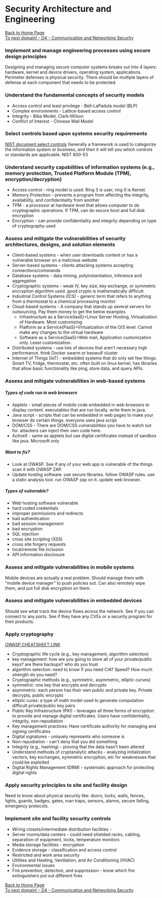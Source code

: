 # Security Architecture and Engineering

[Back to Home Page](https://github.com/so87/CISSP-Cheat-Sheet-) <br />
[To next domain! - D4 - Communication and Networking Security](https://github.com/so87/CISSP-Cheat-Sheet-/blob/master/D4%20-%20Communication%20and%20Network%20Security.md) <br />

### Implement and manage engineering processes using secure design principles
Designing and managing secure computer systems breaks out into 4 layers: hardware, kernel and device drivers, operating system, applications.  Perimeter defenses is physical security.  There should be multiple layers of defense at each component that needs to be protected.

### Understand the fundamental concepts of security models
* Access control and least privilege - Bell-LaPadula model (BLP)
* Complex environments - Lattice-based access control
* Integrity - Biba Model, Clark-Wilson
* Conflict of Interest - Chinese Wall Model

### Select controls based upon systems security requirements
[NIST document select controls](https://csrc.nist.gov/CSRC/media/Projects/Risk-Management/documents/select/faq-Select-step2.pdf)
Generally a framework is used to categorize the information system or business, and then it will tell you which controls or standards are applicable.
NIST 800-53

### Understand security capabilities of information systems (e.g., memory protection, Trusted Platform Module (TPM), encryption/decryption)
* Access control - ring model is used.  Ring 3 is user, ring 0 is Kernel.
* Memory Protection - prevents a program from affecting the integrity, availability, and confidentiality from another
* TPM - a processor at hardware level that allows computer to do cryptographic operations.  If TPM, can do secure boot and full disk encryption
* Encryption - can provide confidentiality and integrity depending on type of cryptography used

### Assess and mitigate the vulnerabilities of security architectures, designs, and solution elements
* Client-based systems - when user downloads content or has a vulnerable browser on a malicious website
* Server-based systems - clients attacking systems accepting connections/commands
* Database systems - data mining, polyinstantiation, inference and aggregation
* Cryptographic systems - weak IV, key size, key exchange, or symmetric encryption algorithm used.  good crypto is mathematically difficult
* Industrial Control Systems (ICS) - generic term that refers to anything from a thermostat to a chemical processing monitor
* Cloud-based systems - A company that stands up several servers for outsourcing.  Pay them money to get the below examples
  * Infrastructure as a Service(IaaS)=Linux Server Hosting, Virtualization of Hardware. Most customizing
  * Platform as a Service(PaaS)=Virtualization of the O/S level. Cannot make any changes to the virtual hardware
  * Software as a Service(SaaS)=Web mail, Application customization only. Least customization.
* Distributed systems - use lots of devices that aren't necessary high performance. think Docker swarm or beowulf cluster
* Internet of Things (IoT) - embedded systems that do only set few things.  Smart TV, fridge, thermostat, etc.  often built on linux kernel, has libraries that allow basic functionality like ping, store data, and query APIs.

### Assess and mitigate vulnerabilities in web-based systems
##### Types of code run in web browsers
  * Applets - small pieces of mobile code embedded in web browsers to display content. executables that are run locally. write them in java.
  * Java script - scripts that can be embedded in web pages to make your browser do certain things.  everyone uses java script
  * DOM/CSS - There are DOM/CSS vulnerabilities you have to watch out for. attackers can inject their own code here.
  * ActiveX - same as applets but use digital certificates instead of sandbox like java. Microsoft only
##### Want to fix?
  * Look at OWASP.  See if any of your web app is vulnerable of the things. scan it with OWASP ZAP.
  * Update hosting software.  use secure libraries. follow OWASP rules. use a static analysis tool. run OWASP zap on it. update web browser.
##### Types of vulnerable?
  * Web hosting software vulnerable
  * hard coded credentials
  * improper permissions and redirects
  * bad authentication
  * bad session management
  * bad encryption
  * SQL injection
  * cross site scripting (XSS)
  * cross site forgery requests
  * local/remote file inclusion
  * API information disclosure

### Assess and mitigate vulnerabilities in mobile systems
Mobile devices are actually a real problem.  Should manage them with "mobile device manager" to push policies out.  Can also remotely wipe them, and put full disk encryption on them.

### Assess and mitigate vulnerabilities in embedded devices
Should see what track the device flows across the network.  See if you can connect to any ports.  See if they have any CVEs or a security program for their products.

### Apply cryptography
[OWASP CHEATSHEET LINK](https://www.owasp.org/index.php/Key_Management_Cheat_Sheet)
* Cryptographic life cycle (e.g., key management, algorithm selection)
 * key management: how are you going to store all of your private/public keys?  are there backups? who do you trust
 * algorithm selection: need to know if you need CIA? Speed?  How much strength do you need?
* Cryptographic methods (e.g., symmetric, asymmetric, elliptic curves)
 * symmetric: one key that encrypts and decrypts
 * asymmetric: each person has their own public and private key. Private decrypts, public encrypts
 * elliptic cures: a type of math model used to generate computation difficult private/public key pairs
* Public Key Infrastructure (PKI) - leverages all three forms of encryption to provide and manage digital certificates. Users have confidentiality, integrity, non-repudiation
* Key management practices: Have certificate authority for managing and signing certificates
* Digital signatures - uniquely represents who someone is
* Non-repudiation - can't deny that you did something
* Integrity (e.g., hashing) - proving that the data hasn't been altered
* Understand methods of cryptanalytic attacks - analyzing initialization vectors, key exchanges, symmetric encryption, etc for weaknesses that could be exploited
* Digital Rights Management (DRM) - systematic approach for protecting digital rights

### Apply security principles to site and facility design
Need to know about physical security like: doors, locks, walls, fences, lights, guards, badges, gates, man traps, sensors, alarms, secure failing, emergency protocols.

### Implement site and facility security controls
* Wiring closets/intermediate distribution facilities -
* Server rooms/data centers - could need shielded racks, cabling, separation of equipment, locks, temperature monitors
* Media storage facilities - encryption
* Evidence storage - classification and access control
* Restricted and work area security
* Utilities and Heating, Ventilation, and Air Conditioning (HVAC)
* Environmental issues
* Fire prevention, detection, and suppression - know which fire extinguishers put out different fires


[Back to Home Page](https://github.com/so87/CISSP-Cheat-Sheet-) <br />
[To next domain! - D4 - Communication and Networking Security](https://github.com/so87/CISSP-Cheat-Sheet-/blob/master/D4%20-%20Communication%20and%20Network%20Security.md) <br />
